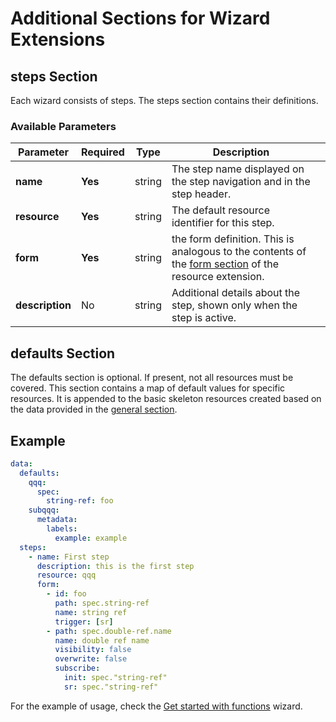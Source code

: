 # Additional Sections for Wizard Extensions

## steps Section

Each wizard consists of steps. The steps section contains their definitions.

### Available Parameters

| Parameter       | Required | Type   | Description                                                                                                                  |     |
| --------------- | -------- | ------ | ---------------------------------------------------------------------------------------------------------------------------- | --- |
| **name**        | **Yes**  | string | The step name displayed on the step navigation and in the step header.                                                       |     |
| **resource**    | **Yes**  | string | The default resource identifier for this step.                                                                               |     |
| **form**        | **Yes**  | string | the form definition. This is analogous to the contents of the [form section](./40-form-fields.md) of the resource extension. |     |
| **description** | No       | string | Additional details about the step, shown only when the step is active.                                                       |     |

## defaults Section

The defaults section is optional. If present, not all resources must be covered. This section contains a map of default values for specific resources. It is appended to the basic skeleton resources created based on the data provided in the [general section](160-wizard-extensions.md).

## Example

```yaml
data:
  defaults:
    qqq:
      spec:
        string-ref: foo
    subqqq:
      metadata:
        labels:
          example: example
  steps:
    - name: First step
      description: this is the first step
      resource: qqq
      form:
        - id: foo
          path: spec.string-ref
          name: string ref
          trigger: [sr]
        - path: spec.double-ref.name
          name: double ref name
          visibility: false
          overwrite: false
          subscribe:
            init: spec."string-ref"
            sr: spec."string-ref"
```

For the example of usage, check the [Get started with functions](../../examples/wizard/README.md) wizard.
